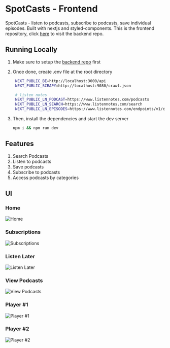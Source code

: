 # SpotCasts - Frontend

SpotCasts - listen to podcasts, subscribe to podcasts, save individual episodes. Built with nextjs and styled-components. This is the frontend repository, click [here](https://github.com/manikandanraji/spotcasts-backend) to visit the backend repo.

## Running Locally

1. Make sure to setup the [backend repo](https://github.com/manikandanraji/spotcasts-backend) first

2. Once done, create .env file at the root directory 

   ```bash
	NEXT_PUBLIC_BE=http://localhost:3000/api
	NEXT_PUBLIC_SCRAPY=http://localhost:9080/crawl.json

	# listen notes
	NEXT_PUBLIC_LN_PODCAST=https://www.listennotes.com/podcasts
	NEXT_PUBLIC_LN_SEARCH=https://www.listennotes.com/search
	NEXT_PUBLIC_LN_EPISODES=https://www.listennotes.com/endpoints/v1/channels
	 ```

3. Then, install the dependencies and start the dev server

	 ```bash
	 npm i && npm run dev
	 ```

## Features

1. Search Podcasts
2. Listen to podcasts
3. Save podcasts 
4. Subscribe to podcasts
5. Access podcasts by categories

## UI

### Home
![Home](screenshots/home.png)

### Subscriptions
![Subscriptions](screenshots/subscriptions.png)

### Listen Later
![Listen Later](screenshots/listen_later.png)

### View Podcasts
![View Podcasts](screenshots/view_podcasts.png)

### Player #1
![Player #1](screenshots/player.png)

### Player #2
![Player #2](screenshots/home_player.png)
